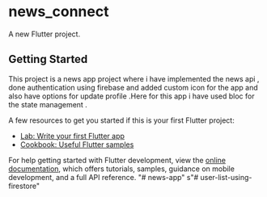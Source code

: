 # news_connect

A new Flutter project.

## Getting Started

This project is a news app project where i have implemented the news api , done authentication using firebase and added custom icon for the app and also have options for update profile .Here for this app i have used bloc for the state management . 

A few resources to get you started if this is your first Flutter project:

- [Lab: Write your first Flutter app](https://docs.flutter.dev/get-started/codelab)
- [Cookbook: Useful Flutter samples](https://docs.flutter.dev/cookbook)

For help getting started with Flutter development, view the
[online documentation](https://docs.flutter.dev/), which offers tutorials,
samples, guidance on mobile development, and a full API reference.
"# news-app" 
s"# user-list-using-firestore" 
